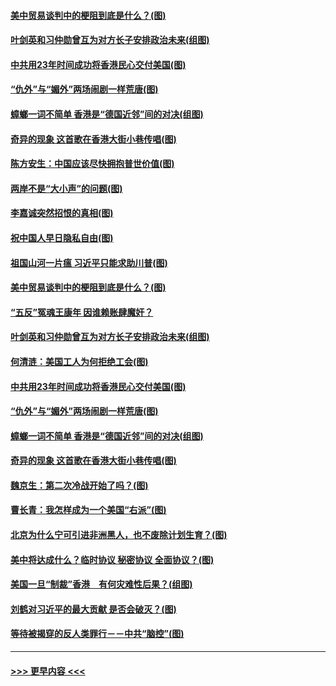 #### [美中贸易谈判中的梗阻到底是什么？(图)](../pages/p4/907791.md?t=09192211) 
#### [叶剑英和习仲勋曾互为对方长子安排政治未来(组图)](../pages/p4/907786.md?t=09192211) 
#### [中共用23年时间成功将香港民心交付美国(图)](../pages/p4/907698.md?t=09192211) 
#### [“仇外”与“媚外”两场闹剧一样荒唐(图)](../pages/p4/907689.md?t=09192211) 
#### [蟑螂一词不简单 香港是“德国近邻”间的对决(组图)](../pages/p4/907618.md?t=09192211) 
#### [奇异的现象 这首歌在香港大街小巷传唱(图)](../pages/p4/907583.md?t=09192211) 
#### [陈方安生：中国应该尽快拥抱普世价值(图)](../pages/p4/907826.md?t=09192211) 
#### [两岸不是“大小声”的问题(图)](../pages/p4/907825.md?t=09192211) 
#### [李嘉诚突然招恨的真相(图)](../pages/p4/907799.md?t=09192211) 
#### [祝中国人早日隐私自由(图)](../pages/p4/907797.md?t=09192211) 
#### [祖国山河一片瘟 习近平只能求助川普(图)](../pages/p4/907796.md?t=09192211) 
#### [美中贸易谈判中的梗阻到底是什么？(图)](../pages/p4/907791.md?t=09192211) 
#### [“五反”冤魂王康年 因谁赖账肆魔奸？](../pages/p4/907787.md?t=09192211) 
#### [叶剑英和习仲勋曾互为对方长子安排政治未来(组图)](../pages/p4/907786.md?t=09192211) 
#### [何清涟：美国工人为何拒绝工会(图)](../pages/p4/907701.md?t=09192211) 
#### [中共用23年时间成功将香港民心交付美国(图)](../pages/p4/907698.md?t=09192211) 
#### [“仇外”与“媚外”两场闹剧一样荒唐(图)](../pages/p4/907689.md?t=09192211) 
#### [蟑螂一词不简单 香港是“德国近邻”间的对决(组图)](../pages/p4/907618.md?t=09192211) 
#### [奇异的现象 这首歌在香港大街小巷传唱(图)](../pages/p4/907583.md?t=09192211) 
#### [魏京生：第二次冷战开始了吗？(图)](../pages/p4/907581.md?t=09192211) 
#### [曹长青：我怎样成为一个美国“右派”(图)](../pages/p4/907580.md?t=09192211) 
#### [北京为什么宁可引进非洲黑人，也不废除计划生育？(图)](../pages/p4/907577.md?t=09192211) 
#### [美中将达成什么？临时协议 秘密协议 全面协议？(图)](../pages/p4/907576.md?t=09192211) 
#### [美国一旦“制裁”香港　有何灾难性后果？(组图)](../pages/p4/907575.md?t=09192211) 
#### [刘鹤对习近平的最大贡献 是否会破灭？(图)](../pages/p4/907509.md?t=09192211) 
#### [等待被揭穿的反人类罪行－－中共“脑控”(图)](../pages/p4/907167.md?t=09192211) 

----
#### [ >>> 更早内容 <<< ](../indexes/p4-earlier.md)
